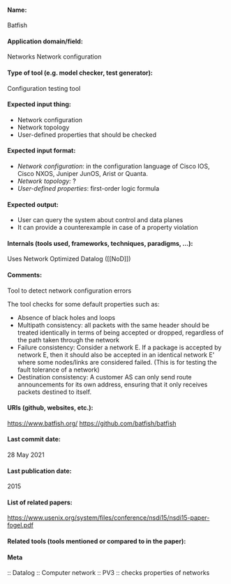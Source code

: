 #### Name:
Batfish

#### Application domain/field:
Networks
Network configuration

#### Type of tool (e.g. model checker, test generator):
Configuration testing tool

#### Expected input thing:
- Network configuration
- Network topology
- User-defined properties that should be checked

#### Expected input format:
- *Network configuration*: in the configuration language of Cisco IOS, Cisco NXOS, Juniper JunOS, Arist or Quanta.
- *Network topology:* ?
- *User-defined properties*: first-order logic formula

#### Expected output:
- User can query the system about control and data planes
- It can provide a counterexample in case of a property violation

#### Internals (tools used, frameworks, techniques, paradigms, ...):
Uses Network Optimized Datalog ([[NoD]])

#### Comments:
Tool to detect network configuration errors

The tool checks for some default properties such as:

- Absence of black holes and loops
- Multipath consistency: all packets with the same header should be treated identically in terms of being accepted or dropped, regardless of the path taken through the network
- Failure consistency: Consider a network E. If a package is accepted by network E, then it should also be accepted in an identical network E' where some nodes/links are considered failed. (This is for testing the fault tolerance of a network)
- Destination consistency: A customer AS can only send route announcements for its own address, ensuring that it only receives packets destined to itself.

#### URIs (github, websites, etc.):
https://www.batfish.org/
https://github.com/batfish/batfish

#### Last commit date:
28 May 2021

#### Last publication date:
2015

#### List of related papers:
https://www.usenix.org/system/files/conference/nsdi15/nsdi15-paper-fogel.pdf

#### Related tools (tools mentioned or compared to in the paper):

#### Meta
:: Datalog
:: Computer network
:: PV3           :: checks properties of networks